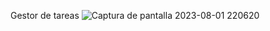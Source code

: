 Gestor de tareas
![Captura de pantalla 2023-08-01 220620](https://github.com/Daniel17799/daniel17799_CreacionTareas.github.io/assets/118411965/65dcf712-cb80-48d5-b287-94c30a19d0cd)
